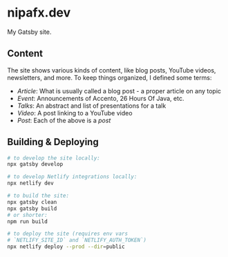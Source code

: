 # nipafx.dev

My Gatsby site.

## Content

The site shows various kinds of content, like blog posts, YouTube videos, newsletters, and more.
To keep things organized, I defined some terms:

* _Article_: What is usually called a blog post - a proper article on any topic
* _Event_: Announcements of Accento, 26 Hours Of Java, etc.
* _Talks_: An abstract and list of presentations for a talk
* _Video_: A post linking to a YouTube video
* _Post_: Each of the above is a _post_

## Building & Deploying

```sh
# to develop the site locally:
npx gatsby develop

# to develop Netlify integrations locally:
npx netlify dev

# to build the site:
npx gatsby clean
npx gatsby build
# or shorter:
npm run build

# to deploy the site (requires env vars
# `NETLIFY_SITE_ID` and `NETLIFY_AUTH_TOKEN`)
npx netlify deploy --prod --dir=public
```
